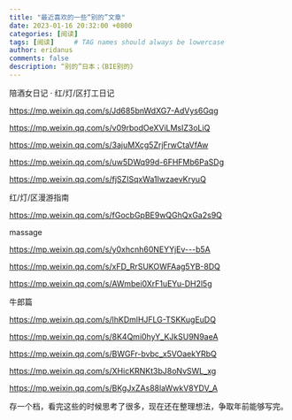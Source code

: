 ```yaml
---
title: "最近喜欢的一些“别的”文章"
date: 2023-01-16 20:32:00 +0800
categories: [阅读]
tags: [阅读]     # TAG names should always be lowercase
author: eridanus
comments: false
description: “别的”日本；《BIE别的》
---
```


陪酒女日记 · 红/灯/区打工日记

<https://mp.weixin.qq.com/s/Jd685bnWdXG7-AdVys6Gqg>

<https://mp.weixin.qq.com/s/v09rbodOeXViLMsIZ3oLiQ>

<https://mp.weixin.qq.com/s/3ajuMXcg5ZrjFrwCtaVfAw>

<https://mp.weixin.qq.com/s/uw5DWq99d-6FHFMb6PaSDg>

<https://mp.weixin.qq.com/s/fjSZISqxWa1IwzaevKryuQ>

红/灯/区漫游指南

<https://mp.weixin.qq.com/s/fGocbGpBE9wQGhQxGa2s9Q>

massage

<https://mp.weixin.qq.com/s/y0xhcnh60NEYYjEv---b5A>

<https://mp.weixin.qq.com/s/xFD_RrSUKOWFAag5YB-8DQ>



<https://mp.weixin.qq.com/s/AWmbei0XrF1uEYu-DH2l5g>

牛郎篇

<https://mp.weixin.qq.com/s/lhKDmlHJFLG-TSKKugEuDQ>

<https://mp.weixin.qq.com/s/8K4Qmi0hyY_KJkSU9N9aeA>

<https://mp.weixin.qq.com/s/BWGFr-bvbc_x5VOaekYRbQ>

<https://mp.weixin.qq.com/s/XHicKRNKt3bJ8oNvSWL_xg>

<https://mp.weixin.qq.com/s/BKgJxZAs88laWwkV8YDV_A>

存一个档，看完这些的时候思考了很多，现在还在整理想法，争取年前能够写完。
